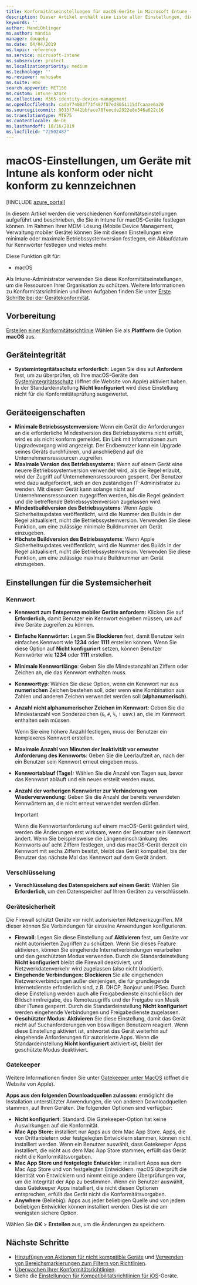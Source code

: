 ```yaml
---
title: Konformitätseinstellungen für macOS-Geräte in Microsoft Intune – Azure | Microsoft-Dokumentation
description: Dieser Artikel enthält eine Liste aller Einstellungen, die Sie verwenden können, um Konformität für Ihre macOS-Geräte in Microsoft Intune festzulegen. Sie können den Systemintegritätsschutz von Apple in Anspruch nehmen, Kennwortbeschränkungen festlegen, eine Firewall anfordern, Gatekeeper zulassen und vieles mehr.
keywords: ''
author: MandiOhlinger
ms.author: mandia
manager: dougeby
ms.date: 04/04/2019
ms.topic: reference
ms.service: microsoft-intune
ms.subservice: protect
ms.localizationpriority: medium
ms.technology: ''
ms.reviewer: muhosabe
ms.suite: ems
search.appverid: MET150
ms.custom: intune-azure
ms.collection: M365-identity-device-management
ms.openlocfilehash: cada774003f73f487f87ed8051115dfcaaae6a20
ms.sourcegitcommit: 9013f7442bbface78feecde2922e8e546a622c16
ms.translationtype: MTE75
ms.contentlocale: de-DE
ms.lasthandoff: 10/16/2019
ms.locfileid: "72502487"
---
```

# <a name="macos-settings-to-mark-devices-as-compliant-or-not-compliant-using-intune"></a>macOS-Einstellungen, um Geräte mit Intune als konform oder nicht konform zu kennzeichnen

[!INCLUDE [azure_portal](../includes/azure_portal.md)]

In diesem Artikel werden die verschiedenen Konformitätseinstellungen aufgeführt und beschrieben, die Sie in Intune für macOS-Geräte festlegen können. Im Rahmen Ihrer MDM-Lösung (Mobile Device Management, Verwaltung mobiler Geräte) können Sie mit diesen Einstellungen eine minimale oder maximale Betriebssystemversion festlegen, ein Ablaufdatum für Kennwörter festlegen und vieles mehr.

Diese Funktion gilt für:

- macOS

Als Intune-Administrator verwenden Sie diese Konformitätseinstellungen, um die Ressourcen Ihrer Organisation zu schützen. Weitere Informationen zu Konformitätsrichtlinien und ihren Aufgaben finden Sie unter [Erste Schritte bei der Gerätekonformität](device-compliance-get-started.md).

## <a name="before-you-begin"></a>Vorbereitung

[Erstellen einer Konformitätsrichtlinie](create-compliance-policy.md#create-the-policy) Wählen Sie als **Plattform** die Option **macOS** aus.

## <a name="device-health"></a>Geräteintegrität

- **Systemintegritätsschutz erforderlich**: Legen Sie dies auf **Anfordern** fest, um zu überprüfen, ob Ihre macOS-Geräte den [Systemintegritätsschutz](https://support.apple.com/HT204899) (öffnet die Website von Apple) aktiviert haben. In der Standardeinstellung **Nicht konfiguriert** wird diese Einstellung nicht für die Konformitätsprüfung ausgewertet.

## <a name="device-properties"></a>Geräteeigenschaften

- **Minimale Betriebssystemversion:** Wenn ein Gerät die Anforderungen an die erforderliche Mindestversion des Betriebssystems nicht erfüllt, wird es als nicht konform gemeldet. Ein Link mit Informationen zum Upgradevorgang wird angezeigt. Der Endbenutzer kann ein Upgrade seines Geräts durchführen, und anschließend auf die Unternehmensressourcen zugreifen.
- **Maximale Version des Betriebssystems:** Wenn auf einem Gerät eine neuere Betriebssystemversion verwendet wird, als die Regel erlaubt, wird der Zugriff auf Unternehmensressourcen gesperrt. Der Benutzer wird dazu aufgefordert, sich an den zuständigen IT-Administrator zu wenden. Mit diesem Gerät kann solange nicht auf Unternehmensressourcen zugegriffen werden, bis die Regel geändert und die betreffende Betriebssystemversion zugelassen wird.
- **Mindestbuildversion des Betriebssystems**: Wenn Apple Sicherheitsupdates veröffentlicht, wird die Nummer des Builds in der Regel aktualisiert, nicht die Betriebssystemversion. Verwenden Sie diese Funktion, um eine zulässige minimale Buildnummer am Gerät einzugeben.
- **Höchste Buildversion des Betriebssystems**: Wenn Apple Sicherheitsupdates veröffentlicht, wird die Nummer des Builds in der Regel aktualisiert, nicht die Betriebssystemversion. Verwenden Sie diese Funktion, um eine zulässige maximale Buildnummer am Gerät einzugeben.

## <a name="system-security-settings"></a>Einstellungen für die Systemsicherheit

### <a name="password"></a>Kennwort

- **Kennwort zum Entsperren mobiler Geräte anfordern:** Klicken Sie auf **Erforderlich**, damit Benutzer ein Kennwort eingeben müssen, um auf ihre Geräte zugreifen zu können.
- **Einfache Kennwörter:** Legen Sie **Blockieren** fest, damit Benutzer kein einfaches Kennwort wie **1234** oder **1111** erstellen können. Wenn Sie diese Option auf **Nicht konfiguriert** setzen, können Benutzer Kennwörter wie **1234** oder **1111** erstellen.
- **Minimale Kennwortlänge**: Geben Sie die Mindestanzahl an Ziffern oder Zeichen an, die das Kennwort enthalten muss.
- **Kennworttyp**: Wählen Sie diese Option, wenn ein Kennwort nur aus **numerischen** Zeichen bestehen soll, oder wenn eine Kombination aus Zahlen und anderen Zeichen verwendet werden soll (**alphanumerisch**).
- **Anzahl nicht alphanumerischer Zeichen im Kennwort**: Geben Sie die Mindestanzahl von Sonderzeichen (`&`, `#`, `%`, `!` usw.) an, die im Kennwort enthalten sein müssen.

    Wenn Sie eine höhere Anzahl festlegen, muss der Benutzer ein komplexeres Kennwort erstellen.

- **Maximale Anzahl von Minuten der Inaktivität vor erneuter Anforderung des Kennworts**: Geben Sie die Leerlaufzeit an, nach der ein Benutzer sein Kennwort erneut eingeben muss.
- **Kennwortablauf (Tage):** Wählen Sie die Anzahl von Tagen aus, bevor das Kennwort abläuft und ein neues erstellt werden muss.
- **Anzahl der vorherigen Kennwörter zur Verhinderung von Wiederverwendung**: Geben Sie die Anzahl der bereits verwendeten Kennwörtern an, die nicht erneut verwendet werden dürfen.

    > [!IMPORTANT]
    > Wenn die Kennwortanforderung auf einem macOS-Gerät geändert wird, werden die Änderungen erst wirksam, wenn der Benutzer sein Kennwort ändert. Wenn Sie beispielsweise die Längeneinschränkung des Kennworts auf acht Ziffern festlegen, und das macOS-Gerät derzeit ein Kennwort mit sechs Ziffern besitzt, bleibt das Gerät kompatibel, bis der Benutzer das nächste Mal das Kennwort auf dem Gerät ändert.

### <a name="encryption"></a>Verschlüsselung

- **Verschlüsselung des Datenspeichers auf einem Gerät**: Wählen Sie **Erforderlich**, um den Datenspeicher auf Ihren Geräten zu verschlüsseln.

### <a name="device-security"></a>Gerätesicherheit

Die Firewall schützt Geräte vor nicht autorisierten Netzwerkzugriffen. Mit dieser können Sie Verbindungen für einzelne Anwendungen konfigurieren. 

- **Firewall**: Legen Sie diese Einstellung auf **Aktivieren** fest, um Geräte vor nicht autorisierten Zugriffen zu schützen. Wenn Sie dieses Feature aktivieren, können Sie eingehende Internetverbindungen verarbeiten und den geschützten Modus verwenden. Durch die Standardeinstellung **Nicht konfiguriert** bleibt die Firewall deaktiviert, und Netzwerkdatenverkehr wird zugelassen (also nicht blockiert).
- **Eingehende Verbindungen:** **Blockieren** Sie alle eingehenden Netzwerkverbindungen außer denjenigen, die für grundlegende Internetdienste erforderlich sind, z.B. DHCP, Bonjour und IPSec. Durch diese Einstellung werden auch alle Freigabedienste einschließlich der Bildschirmfreigabe, des Remotezugriffs und der Freigabe von Musik über iTunes gesperrt. Durch die Standardeinstellung **Nicht konfiguriert** werden eingehende Verbindungen und Freigabedienste zugelassen.
- **Geschützter Modus**: **Aktivieren** Sie diese Einstellung, damit das Gerät nicht auf Suchanforderungen von böswilligen Benutzern reagiert. Wenn diese Einstellung aktiviert ist, antwortet das Gerät weiterhin auf eingehende Anforderungen für autorisierte Apps. Wenn die Standardeinstellung **Nicht konfiguriert** aktiviert ist, bleibt der geschützte Modus deaktiviert.

### <a name="gatekeeper"></a>Gatekeeper

Weitere Informationen finden Sie unter [Gatekeeper unter MacOS](https://support.apple.com/HT202491) (öffnet die Website von Apple).

**Apps aus den folgenden Downloadquellen zulassen:** ermöglicht die Installation unterstützter Anwendungen, die von anderen Downloadquellen stammen, auf Ihren Geräten. Die folgenden Optionen sind verfügbar:

- **Nicht konfiguriert:** Standard. Die Gatekeeper-Option hat keine Auswirkungen auf die Konformität. 
- **Mac App Store:** installiert nur Apps aus dem Mac App Store. Apps, die von Drittanbietern oder festgelegten Entwicklern stammen, können nicht installiert werden. Wenn ein Benutzer auswählt, dass Gatekeeper Apps installiert, die nicht aus dem Mac App Store stammen, erfüllt das Gerät nicht die Konformitätsvorgaben.
- **Mac App Store und festgelegte Entwickler:** installiert Apps aus dem Mac App Store und von festgelegten Entwicklern. macOS überprüft die Identität von Entwicklern und nimmt einige andere Überprüfungen vor, um die Integrität der App zu bestimmen. Wenn ein Benutzer auswählt, dass Gatekeeper Apps installiert, die nicht diesen Optionen entsprechen, erfüllt das Gerät nicht die Konformitätsvorgaben.
- **Anywhere** (Beliebig): Apps aus jeder beliebigen Quelle und von jedem beliebigen Entwickler können installiert werden. Dies ist die am wenigsten sichere Option.

Wählen Sie **OK** > **Erstellen** aus, um die Änderungen zu speichern.

## <a name="next-steps"></a>Nächste Schritte

- [Hinzufügen von Aktionen für nicht kompatible Geräte](actions-for-noncompliance.md) und [Verwenden von Bereichsmarkierungen zum Filtern von Richtlinien](../fundamentals/scope-tags.md).
- [Überwachen Ihrer Konformitätsrichtlinien](compliance-policy-monitor.md).
- Siehe die [Einstellungen für Kompatibilitätsrichtlinien für iOS](compliance-policy-create-ios.md)-Geräte.